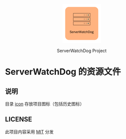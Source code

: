 <div align="center">
  <img src="./icon/old/v1/main.png" width="128">
  <p>ServerWatchDog Project</p>
</div>

# ServerWatchDog 的资源文件

## 说明

目录 [icon](./icon) 存放项目图标（包括历史图标）


## LICENSE

此项目内容采用 [MIT](./LICENSE.txt) 分发